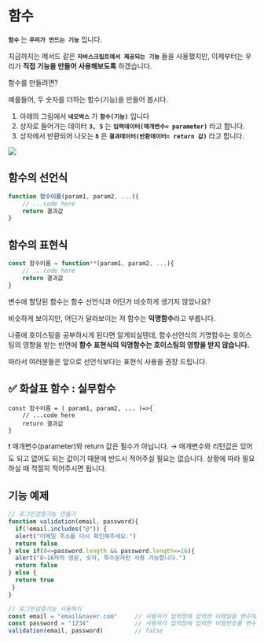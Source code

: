 # 함수


**`함수`** 는 **`우리가 만드는 기능`** 입니다.

지금까지는 메서드 같은 **`자바스크립트에서 제공되는 기능`** 들을 사용했지만, 이제부터는 우리가 **직접 기능을 만들어 사용해보도록** 하겠습니다.

함수를 만들려면?

예를들어, 두 숫자를 더하는 함수(기능)을 만들어 봅시다.

1. 아래의 그림에서 **`네모박스`** 가 **`함수(기능)`** 입니다
2. 상자로 들어가는 데이터 **`3, 5`** 는 **`입력데이터(매개변수= parameter)`** 라고 합니다.
3. 상자에서 반환되어 나오는 **`8`** 은 **`결과데이터(반환데이터= return 값)`** 라고 합니다.


<img src="./img/함수.png">

## 함수의 선언식
```javascript
function 함수이름(param1, param2, ...){
    // ...code here
    return 결과값
}
```
## 함수의 표현식
```javascript
const 함수이름 = function**(param1, param2, ...){
    // ...code here
    return 결과값
}
```
변수에 할당된 함수는 함수 선언식과 어딘가 비슷하게 생기지 않았나요?

비슷하게 보이지만, 어딘가 달라보이는 저 함수는 **익명함수**라고 부릅니다.

나중에 호이스팅을 공부하시게 된다면 알게되실텐데, 함수선언식의 기명함수는 호이스팅의 영향을 받는 반면에 **함수 표현식의 익명함수는 호이스팅의 영향을 받지 않습니다.**

따라서 여러분들은 앞으로 선언식보다는 표현식 사용을 권장 드립니다.

##  ✅ 화살표 함수 : 실무함수
```
const 함수이름 = ( param1, param2, ... )=>{
    // ...code here
    return 결과값
}
```

❗️ 매개변수(parameter)와 return 값은 필수가 아닙니다.
→ 매개변수와 리턴값은 있어도 되고 없어도 되는 값이기 때문에 반드시 적어주실 필요는 없습니다.
상황에 따라 필요하실 때 적절히 적어주시면 됩니다.

## 기능 예제
```javascript
// 로그인검증기능 만들기
function validation(email, password){
  if(!email.includes("@")) {
  alert("이메일 주소를 다시 확인해주세요.")
  return false
} else if(8<=password.length && password.length<=16){
  alert("8~16자의 영문, 숫자, 특수문자만 사용 가능합니다.")
  return false
} else {
  return true
 }
}

// 로그인검증기능 사용하기
const email = "email&naver.com"     // 사용자가 입력창에 입력한 이메일을 변수에 담기
const password = "1234"             // 사용자가 입력창에 입력한 비밀번호를 변수에 담기
validation(email, password)         // false

```

